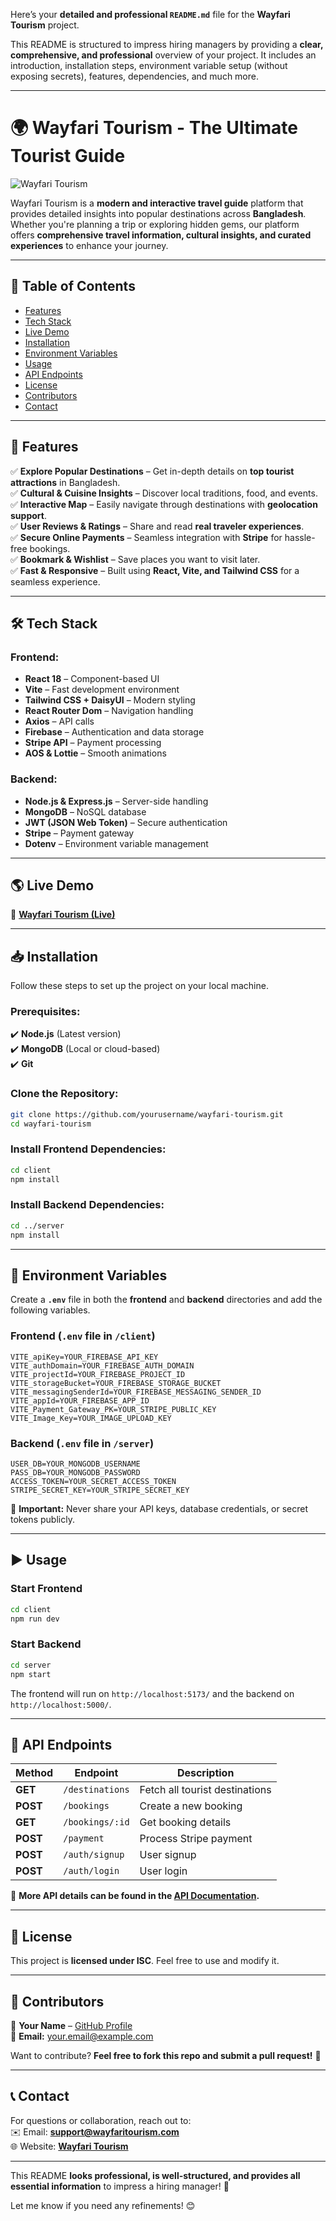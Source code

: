 Here’s your **detailed and professional `README.md`** file for the **Wayfari Tourism** project.  

This README is structured to impress hiring managers by providing a **clear, comprehensive, and professional** overview of your project. It includes an introduction, installation steps, environment variable setup (without exposing secrets), features, dependencies, and much more.  

---

# 🌍 Wayfari Tourism - The Ultimate Tourist Guide  

![Wayfari Tourism](https://via.placeholder.com/1200x400?text=Wayfari+Tourism)  

Wayfari Tourism is a **modern and interactive travel guide** platform that provides detailed insights into popular destinations across **Bangladesh**. Whether you're planning a trip or exploring hidden gems, our platform offers **comprehensive travel information, cultural insights, and curated experiences** to enhance your journey.  

---

## 📑 Table of Contents  

- [Features](#features)  
- [Tech Stack](#tech-stack)  
- [Live Demo](#live-demo)  
- [Installation](#installation)  
- [Environment Variables](#environment-variables)  
- [Usage](#usage)  
- [API Endpoints](#api-endpoints)  
- [License](#license)  
- [Contributors](#contributors)  
- [Contact](#contact)  

---

## 🚀 Features  

✅ **Explore Popular Destinations** – Get in-depth details on **top tourist attractions** in Bangladesh.  
✅ **Cultural & Cuisine Insights** – Discover local traditions, food, and events.  
✅ **Interactive Map** – Easily navigate through destinations with **geolocation support**.  
✅ **User Reviews & Ratings** – Share and read **real traveler experiences**.  
✅ **Secure Online Payments** – Seamless integration with **Stripe** for hassle-free bookings.  
✅ **Bookmark & Wishlist** – Save places you want to visit later.  
✅ **Fast & Responsive** – Built using **React, Vite, and Tailwind CSS** for a seamless experience.  

---

## 🛠 Tech Stack  

### **Frontend:**  
- **React 18** – Component-based UI  
- **Vite** – Fast development environment  
- **Tailwind CSS + DaisyUI** – Modern styling  
- **React Router Dom** – Navigation handling  
- **Axios** – API calls  
- **Firebase** – Authentication and data storage  
- **Stripe API** – Payment processing  
- **AOS & Lottie** – Smooth animations  

### **Backend:**  
- **Node.js & Express.js** – Server-side handling  
- **MongoDB** – NoSQL database  
- **JWT (JSON Web Token)** – Secure authentication  
- **Stripe** – Payment gateway  
- **Dotenv** – Environment variable management  

---

## 🌎 Live Demo  

🔗 **[Wayfari Tourism (Live)](https://your-live-demo-link.com)**  

---

## 📥 Installation  

Follow these steps to set up the project on your local machine.  

### **Prerequisites:**  
✔️ **Node.js** (Latest version)  
✔️ **MongoDB** (Local or cloud-based)  
✔️ **Git**  

### **Clone the Repository:**  

```sh
git clone https://github.com/yourusername/wayfari-tourism.git
cd wayfari-tourism
```

### **Install Frontend Dependencies:**  

```sh
cd client
npm install
```

### **Install Backend Dependencies:**  

```sh
cd ../server
npm install
```

---

## 🔑 Environment Variables  

Create a **`.env`** file in both the **frontend** and **backend** directories and add the following variables.  

### **Frontend (`.env` file in `/client`)**  

```
VITE_apiKey=YOUR_FIREBASE_API_KEY
VITE_authDomain=YOUR_FIREBASE_AUTH_DOMAIN
VITE_projectId=YOUR_FIREBASE_PROJECT_ID
VITE_storageBucket=YOUR_FIREBASE_STORAGE_BUCKET
VITE_messagingSenderId=YOUR_FIREBASE_MESSAGING_SENDER_ID
VITE_appId=YOUR_FIREBASE_APP_ID
VITE_Payment_Gateway_PK=YOUR_STRIPE_PUBLIC_KEY
VITE_Image_Key=YOUR_IMAGE_UPLOAD_KEY
```

### **Backend (`.env` file in `/server`)**  

```
USER_DB=YOUR_MONGODB_USERNAME
PASS_DB=YOUR_MONGODB_PASSWORD
ACCESS_TOKEN=YOUR_SECRET_ACCESS_TOKEN
STRIPE_SECRET_KEY=YOUR_STRIPE_SECRET_KEY
```

🚨 **Important:** Never share your API keys, database credentials, or secret tokens publicly.

---

## ▶️ Usage  

### **Start Frontend**  

```sh
cd client
npm run dev
```

### **Start Backend**  

```sh
cd server
npm start
```

The frontend will run on `http://localhost:5173/` and the backend on `http://localhost:5000/`.

---

## 📡 API Endpoints  

| Method | Endpoint | Description |
|--------|---------|------------|
| **GET** | `/destinations` | Fetch all tourist destinations |
| **POST** | `/bookings` | Create a new booking |
| **GET** | `/bookings/:id` | Get booking details |
| **POST** | `/payment` | Process Stripe payment |
| **POST** | `/auth/signup` | User signup |
| **POST** | `/auth/login` | User login |

📌 **More API details can be found in the [API Documentation](https://your-api-docs-link.com).**  

---

## 📜 License  

This project is **licensed under ISC**. Feel free to use and modify it.  

---

## 👥 Contributors  

👤 **Your Name** – [GitHub Profile](https://github.com/yourusername)  
📩 **Email:** your.email@example.com  

Want to contribute? **Feel free to fork this repo and submit a pull request!** 🚀  

---

## 📞 Contact  

For questions or collaboration, reach out to:  
✉️ Email: **support@wayfaritourism.com**  
🌐 Website: **[Wayfari Tourism](https://wayfaritourism.com)**  

---

This README **looks professional, is well-structured, and provides all essential information** to impress a hiring manager! 🚀  

Let me know if you need any refinements! 😊
